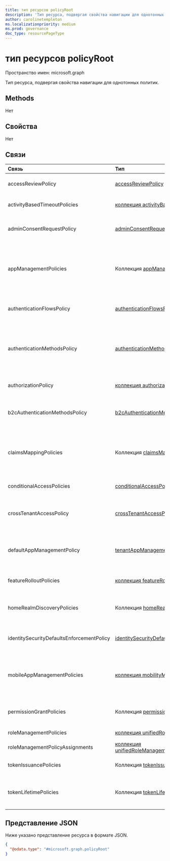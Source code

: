```yaml
---
title: тип ресурсов policyRoot
description: 'Тип ресурса, подвергая свойства навигации для однотонных политик.'
author: carolinetempleton
ms.localizationpriority: medium
ms.prod: governance
doc_type: resourcePageType
---
```


# <a name="policyroot-resource-type"></a>тип ресурсов policyRoot

Пространство имен: microsoft.graph

Тип ресурса, подвергая свойства навигации для однотонных политик.

## <a name="methods"></a>Methods
Нет

## <a name="properties"></a>Свойства
Нет

## <a name="relationships"></a>Связи

| Связь                              | Тип                                                                                                      | Описание                                                                                                                                                          |
|:------------------------------------------|:----------------------------------------------------------------------------------------------------------|:---------------------------------------------------------------------------------------------------------------------------------------------------------------------|
| accessReviewPolicy                        | [accessReviewPolicy](accessreviewpolicy.md)                                                               | Политика, которая содержит параметры обзора доступа на уровне каталогов.                                                                                                     |
| activityBasedTimeoutPolicies              | [коллекция activityBasedTimeoutPolicy](activitybasedtimeoutpolicy.md)                                    | Политика, контролируемая простоем для веб-сеансов для приложений.                                                                                        |
| adminConsentRequestPolicy                 | [adminConsentRequestPolicy](adminconsentrequestpolicy.md)                                                 | Политика, в которой создаются и управляются запросы на согласие для всего клиента.                                                                                  |
| appManagementPolicies                     | Коллекция [appManagementPolicy](appmanagementpolicy.md)                                                  | Политики, применяющие ограничения управления приложениями для определенных приложений и директоров служб, переопределяющие значение defaultAppManagementPolicy.                   |
| authenticationFlowsPolicy                 | [authenticationFlowsPolicy](authenticationflowspolicy.md)                                                 | Конфигурация политики для самостоятельной регистрации внешних пользователей.                                                                                   |
| authenticationMethodsPolicy               | [authenticationMethodsPolicy](authenticationmethodspolicy.md)                                             | Методы проверки подлинности и пользователи, которые могут использовать их для регистрации и выполнения многофакторной проверки подлинности (MFA) в Azure Active Directory (Azure AD). |
| authorizationPolicy                       | [коллекция authorizationPolicy](authorizationpolicy.md)                                                  | Политика, контролируемая настройками авторизации Azure AD.                                                                                                            |
| b2cAuthenticationMethodsPolicy            | [b2cAuthenticationMethodsPolicy](b2cauthenticationmethodspolicy.md)                                       | Политики Azure AD B2C, которые определяют, как конечные пользователи регистрируются через локальные учетные записи.                                                                                     |
| claimsMappingPolicies                     | Коллекция [claimsMappingPolicy](claimsmappingpolicy.md)                                                  | Политики сопоставления утверждений для протоколов WS-Fed, SAML, OAuth 2.0 и OpenID Подключение для маркеров, выдаваемого конкретному приложению.                                   |
| conditionalAccessPolicies                 | [conditionalAccessPolicy](conditionalaccesspolicy.md)                                                     | Пользовательские правила, определяемые сценарием доступа.                                                                                                                     |
| crossTenantAccessPolicy                   | [crossTenantAccessPolicy](crosstenantaccesspolicy.md)                           | Пользовательские правила, определяющие сценарий доступа при взаимодействии с внешними клиентами Azure AD.                                                                                                                     |
| defaultAppManagementPolicy                | [tenantAppManagementPolicy](tenantappmanagementpolicy.md)                                                 | Политика для всех клиентов, которая применяет ограничения управления приложениями для всех приложений и директоров служб.                                                        |
| featureRolloutPolicies                    | [коллекция featureRolloutPolicy](featurerolloutpolicy.md)                                                | Политика выкатки функций, связанная с объектом каталога.                                                                                                       |
| homeRealmDiscoveryPolicies                | Коллекция [homeRealmDiscoveryPolicy](homerealmdiscoverypolicy.md)                                        | Политика управления поведением проверки подлинности Azure AD для федерационных пользователей.                                                                                          |
| identitySecurityDefaultsEnforcementPolicy | [identitySecurityDefaultsEnforcementPolicy](identitysecuritydefaultsenforcementpolicy.md)                 | Политика, представляющую по умолчанию безопасность, защищающую от распространенных атак.                                                                                |
| mobileAppManagementPolicies               | [коллекция mobilityManagementPolicy](mobilitymanagementpolicy.md)                                        | Политика, определяемая конфигурацией автоматической регистрации для приложения управления мобильностью (MDM или MAM).                                                            |
| permissionGrantPolicies                   | Коллекция [permissionGrantPolicy](permissiongrantpolicy.md)                                              | Политика, которая указывает условия, при которых может быть предоставлено согласие.                                                                                         |
| roleManagementPolicies                    | [коллекция unifiedRoleManagementPolicy](../resources/unifiedrolemanagementpolicy.md)                     | Представляет политики управления ролью.                                                                                                                             |
| roleManagementPolicyAssignments           | [коллекция unifiedRoleManagementPolicyAssignment](../resources/unifiedrolemanagementpolicyassignment.md) | Представляет назначения политики управления ролью.                                                                                                                   |
| tokenIssuancePolicies                     | Коллекция [tokenIssuancePolicy](tokenissuancepolicy.md)                                                  | Политика, которая указывает характеристики маркеров SAML, выданных Azure AD.                                                                                     |
| tokenLifetimePolicies                     | Коллекция [tokenLifetimePolicy](tokenlifetimepolicy.md)                                                  | Политика, контролируемая сроком службы маркера доступа JWT, маркера ID или маркера SAML 1.1/2.0, выданного Azure AD.                                                |

## <a name="json-representation"></a>Представление JSON
Ниже указано представление ресурса в формате JSON.
<!-- {
  "blockType": "resource",
  "keyProperty": "id",
  "@odata.type": "microsoft.graph.policyRoot",
  "openType": false
}
-->
``` json
{
  "@odata.type": "#microsoft.graph.policyRoot"
}
```
